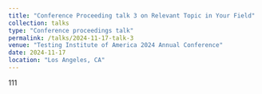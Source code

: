 ```yaml
---
title: "Conference Proceeding talk 3 on Relevant Topic in Your Field"
collection: talks
type: "Conference proceedings talk"
permalink: /talks/2024-11-17-talk-3
venue: "Testing Institute of America 2024 Annual Conference"
date: 2024-11-17
location: "Los Angeles, CA"
---
```


111
